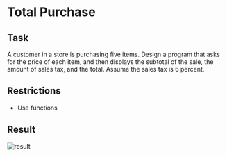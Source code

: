 # Total Purchase

## Task

A customer in a store is purchasing five items. Design a program that asks for the price of each item, and then displays the subtotal of the sale, the amount of sales tax, and the total. Assume the sales tax is 6 percent.

## Restrictions

- Use functions

## Result

![result](https://user-images.githubusercontent.com/38757664/200113252-0b89d05a-57df-4619-99c2-ae2bf932e7ad.png)
